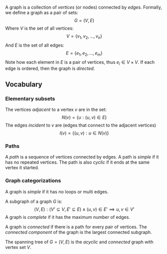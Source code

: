 A graph is a collection of *vertices* (or nodes) connected by *edges*. Formally, we define a graph as a pair of sets:
$$G = (V,E)$$
Where $V$ is the set of all vertices:
$$V = \{ v_{1},v_{2},\dots,v_{n} \}$$
And $E$ is the set of all edges:
$$E = \left\{ e_{1}, e_{2}, \dots, e_{m} \right\}$$
Note how each element in $E$ is a pair of vertices, thus $e_i\in V \times V$. If each edge is ordered, then the graph is *directed*.

## Vocabulary
### Elementary subsets
The vertices *adjacent* to a vertex $v$ are in the set:
$$N(v) = \left\{ u:(u,v) \in E \right\}$$
The edges *incident* to $v$ are (edges that connect to the adjacent vertices)
$$I(v) = \left\{ (u,v): u \in N(v) \right\}$$
### Paths
A *path* is a sequence of vertices connected by edges. A path is *simple* if it has no repeated vertices. The path is also *cyclic* if it ends at the same vertex it started. 

### Graph categorizations
A graph is *simple* if it has no loops or multi edges.

A subgraph of a graph $G$ is:
$$
(V,E):(V’ \subseteq V,\, E’ \subseteq E ) \wedge (u,v) \in E’ \implies u,v \in V’
$$
A graph is *complete* if it has the maximum number of edges. 

A graph is *connected* if there is a path for every pair of vertices. The *connected component* of the graph is the largest connected subgraph.

The spanning tree of $G = (V,E)$ is the *acyclic* and *connected* graph with vertex set $V$.
